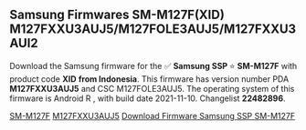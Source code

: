 <h2>Samsung Firmwares SM-M127F(XID) M127FXXU3AUJ5/M127FOLE3AUJ5/M127FXXU3AUI2</h2>
Download the Samsung firmware for the ✅ <strong>Samsung SSP </strong> ⭐ <strong>SM-M127F</strong> with product code <strong>XID</strong> <strong> from Indonesia</strong>. This firmware has version number PDA <strong>M127FXXU3AUJ5</strong> and CSC M127FOLE3AUJ5. The operating system of this firmware is Android R , with build date 2021-11-10. Changelist <strong>22482896</strong>.


[SM-M127F](https://samfirm.shop/samsung/model/SM-M127F)
[M127FXXU3AUJ5](https://samfirm.shop/samsung/pda/M127FXXU3AUJ5)
[Download Firmware Samsung SSP SM-M127F](https://samfirm.shop/samsung/firmware/473550)
